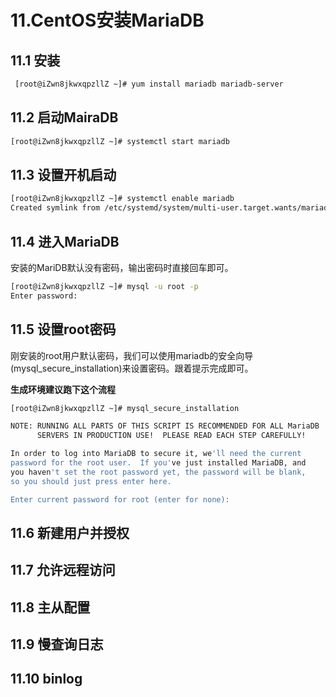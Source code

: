 # 11.CentOS安装MariaDB

## 11.1 安装

```bash
 [root@iZwn8jkwxqpzllZ ~]# yum install mariadb mariadb-server
```

## 11.2 启动MairaDB

```bash
[root@iZwn8jkwxqpzllZ ~]# systemctl start mariadb
```

## 11.3 设置开机启动

```bash
[root@iZwn8jkwxqpzllZ ~]# systemctl enable mariadb
Created symlink from /etc/systemd/system/multi-user.target.wants/mariadb.service to /usr/lib/systemd/system/mariadb.service.
```

## 11.4 进入MariaDB

安装的MariDB默认没有密码，输出密码时直接回车即可。

```bash
[root@iZwn8jkwxqpzllZ ~]# mysql -u root -p
Enter password:
```

## 11.5 设置root密码

刚安装的root用户默认密码，我们可以使用mariadb的安全向导(mysql_secure_installation)来设置密码。跟着提示完成即可。

**生成环境建议跑下这个流程**

```bash
[root@iZwn8jkwxqpzllZ ~]# mysql_secure_installation

NOTE: RUNNING ALL PARTS OF THIS SCRIPT IS RECOMMENDED FOR ALL MariaDB
      SERVERS IN PRODUCTION USE!  PLEASE READ EACH STEP CAREFULLY!

In order to log into MariaDB to secure it, we'll need the current
password for the root user.  If you've just installed MariaDB, and
you haven't set the root password yet, the password will be blank,
so you should just press enter here.

Enter current password for root (enter for none):
```

## 11.6 新建用户并授权

## 11.7 允许远程访问

## 11.8 主从配置

## 11.9 慢查询日志

## 11.10 binlog
